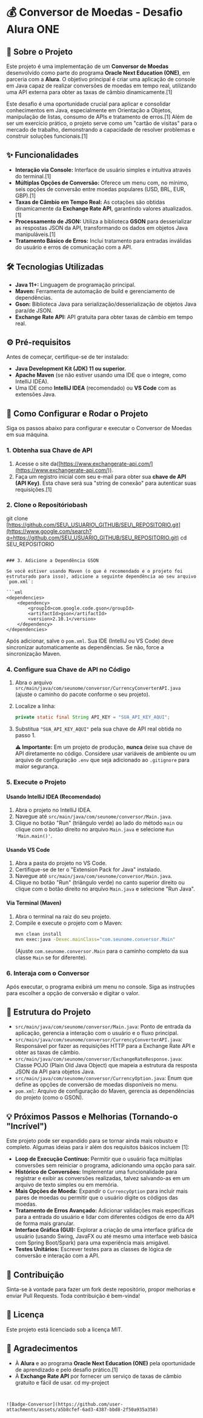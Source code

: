 # 💰 Conversor de Moedas - Desafio Alura ONE

## 🚀 Sobre o Projeto

Este projeto é uma implementação de um **Conversor de Moedas** desenvolvido como parte do programa **Oracle Next Education (ONE)**, em parceria com a **Alura**. O objetivo principal é criar uma aplicação de console em Java capaz de realizar conversões de moedas em tempo real, utilizando uma API externa para obter as taxas de câmbio dinamicamente.[1]

Este desafio é uma oportunidade crucial para aplicar e consolidar conhecimentos em Java, especialmente em Orientação a Objetos, manipulação de listas, consumo de APIs e tratamento de erros.[1] Além de ser um exercício prático, o projeto serve como um "cartão de visitas" para o mercado de trabalho, demonstrando a capacidade de resolver problemas e construir soluções funcionais.[1]

## ✨ Funcionalidades

  * **Interação via Console:** Interface de usuário simples e intuitiva através do terminal.[1]
  * **Múltiplas Opções de Conversão:** Oferece um menu com, no mínimo, seis opções de conversão entre moedas populares (USD, BRL, EUR, GBP).[1]
  * **Taxas de Câmbio em Tempo Real:** As cotações são obtidas dinamicamente da **Exchange Rate API**, garantindo valores atualizados.[1]
  * **Processamento de JSON:** Utiliza a biblioteca **GSON** para desserializar as respostas JSON da API, transformando os dados em objetos Java manipuláveis.[1]
  * **Tratamento Básico de Erros:** Inclui tratamento para entradas inválidas do usuário e erros de comunicação com a API.

## 🛠️ Tecnologias Utilizadas

  * **Java 11+:** Linguagem de programação principal.
  * **Maven:** Ferramenta de automação de build e gerenciamento de dependências.
  * **Gson:** Biblioteca Java para serialização/desserialização de objetos Java para/de JSON.
  * **Exchange Rate API:** API gratuita para obter taxas de câmbio em tempo real.

## ⚙️ Pré-requisitos

Antes de começar, certifique-se de ter instalado:

  * **Java Development Kit (JDK) 11 ou superior.**
  * **Apache Maven** (se não estiver usando uma IDE que o integre, como IntelliJ IDEA).
  * Uma IDE como **IntelliJ IDEA** (recomendado) ou **VS Code** com as extensões Java.

## 🚀 Como Configurar e Rodar o Projeto

Siga os passos abaixo para configurar e executar o Conversor de Moedas em sua máquina.

### 1\. Obtenha sua Chave de API

1.  Acesse o site da([https://www.exchangerate-api.com/](https://www.exchangerate-api.com/)).
2.  Faça um registro inicial com seu e-mail para obter sua **chave de API (API Key)**. Esta chave será sua "string de conexão" para autenticar suas requisições.[1]

### 2\. Clone o Repositóriobash

git clone [https://github.com/SEU\_USUARIO\_GITHUB/SEU\_REPOSITORIO.git](https://www.google.com/search?q=https://github.com/SEU_USUARIO_GITHUB/SEU_REPOSITORIO.git)
cd SEU\_REPOSITORIO

````

### 3. Adicione a Dependência GSON

Se você estiver usando Maven (o que é recomendado e o projeto foi estruturado para isso), adicione a seguinte dependência ao seu arquivo `pom.xml`:

```xml
<dependencies>
    <dependency>
        <groupId>com.google.code.gson</groupId>
        <artifactId>gson</artifactId>
        <version>2.10.1</version>
    </dependency>
</dependencies>
````

Após adicionar, salve o `pom.xml`. Sua IDE (IntelliJ ou VS Code) deve sincronizar automaticamente as dependências. Se não, force a sincronização Maven.

### 4\. Configure sua Chave de API no Código

1.  Abra o arquivo `src/main/java/com/seunome/conversor/CurrencyConverterAPI.java` (ajuste o caminho do pacote conforme o seu projeto).

2.  Localize a linha:

    ```java
    private static final String API_KEY = "SUA_API_KEY_AQUI";
    ```

3.  Substitua `"SUA_API_KEY_AQUI"` pela sua chave de API real obtida no passo 1.

    **⚠️ Importante:** Em um projeto de produção, **nunca** deixe sua chave de API diretamente no código. Considere usar variáveis de ambiente ou um arquivo de configuração `.env` que seja adicionado ao `.gitignore` para maior segurança.

### 5\. Execute o Projeto

#### Usando IntelliJ IDEA (Recomendado)

1.  Abra o projeto no IntelliJ IDEA.
2.  Navegue até `src/main/java/com/seunome/conversor/Main.java`.
3.  Clique no botão "Run" (triângulo verde) ao lado do método `main` ou clique com o botão direito no arquivo `Main.java` e selecione `Run 'Main.main()'`.

#### Usando VS Code

1.  Abra a pasta do projeto no VS Code.
2.  Certifique-se de ter o "Extension Pack for Java" instalado.
3.  Navegue até `src/main/java/com/seunome/conversor/Main.java`.
4.  Clique no botão "Run" (triângulo verde) no canto superior direito ou clique com o botão direito no arquivo `Main.java` e selecione "Run Java".

#### Via Terminal (Maven)

1.  Abra o terminal na raiz do seu projeto.
2.  Compile e execute o projeto com o Maven:
    ```bash
    mvn clean install
    mvn exec:java -Dexec.mainClass="com.seunome.conversor.Main"
    ```
    (Ajuste `com.seunome.conversor.Main` para o caminho completo da sua classe `Main` se for diferente).

### 6\. Interaja com o Conversor

Após executar, o programa exibirá um menu no console. Siga as instruções para escolher a opção de conversão e digitar o valor.

## 📂 Estrutura do Projeto

  * `src/main/java/com/seunome/conversor/Main.java`: Ponto de entrada da aplicação, gerencia a interação com o usuário e o fluxo principal.
  * `src/main/java/com/seunome/conversor/CurrencyConverterAPI.java`: Responsável por fazer as requisições HTTP para a Exchange Rate API e obter as taxas de câmbio.
  * `src/main/java/com/seunome/conversor/ExchangeRateResponse.java`: Classe POJO (Plain Old Java Object) que mapeia a estrutura da resposta JSON da API para objetos Java.
  * `src/main/java/com/seunome/conversor/CurrencyOption.java`: Enum que define as opções de conversão de moedas disponíveis no menu.
  * `pom.xml`: Arquivo de configuração do Maven, gerencia as dependências do projeto (como o GSON).

## 💡 Próximos Passos e Melhorias (Tornando-o "Incrível")

Este projeto pode ser expandido para se tornar ainda mais robusto e completo. Algumas ideias para ir além dos requisitos básicos incluem [1]:

  * **Loop de Execução Contínuo:** Permitir que o usuário faça múltiplas conversões sem reiniciar o programa, adicionando uma opção para sair.
  * **Histórico de Conversões:** Implementar uma funcionalidade para registrar e exibir as conversões realizadas, talvez salvando-as em um arquivo de texto simples ou em memória.
  * **Mais Opções de Moeda:** Expandir o `CurrencyOption` para incluir mais pares de moedas ou permitir que o usuário digite os códigos das moedas.
  * **Tratamento de Erros Avançado:** Adicionar validações mais específicas para a entrada do usuário e lidar com diferentes códigos de erro da API de forma mais granular.
  * **Interface Gráfica (GUI):** Explorar a criação de uma interface gráfica de usuário (usando Swing, JavaFX ou até mesmo uma interface web básica com Spring Boot/Spark) para uma experiência mais amigável.
  * **Testes Unitários:** Escrever testes para as classes de lógica de conversão e interação com a API.

## 🤝 Contribuição

Sinta-se à vontade para fazer um fork deste repositório, propor melhorias e enviar Pull Requests. Toda contribuição é bem-vinda\!

## 📄 Licença

Este projeto está licenciado sob a licença MIT.

## 🙌 Agradecimentos

  * À **Alura** e ao programa **Oracle Next Education (ONE)** pela oportunidade de aprendizado e pelo desafio prático.[1]
  * À **Exchange Rate API** por fornecer um serviço de taxas de câmbio gratuito e fácil de usar.
  cd my-project
```
    

![Badge-Conversor](https://github.com/user-attachments/assets/a5b8cfef-6ad3-4387-bbd8-2f50a935a358)

